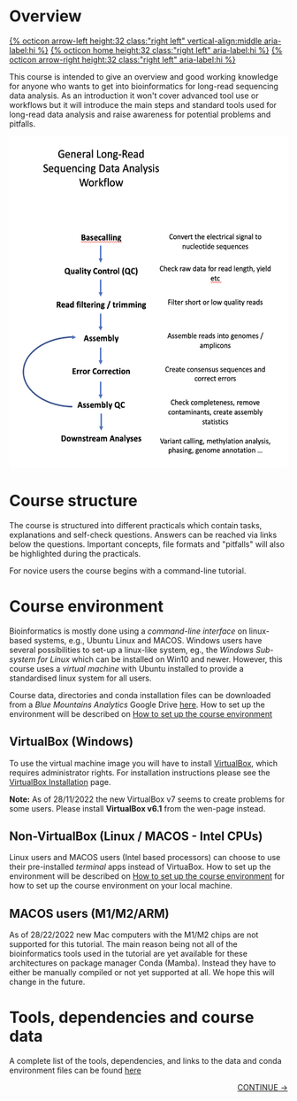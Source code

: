 # Overview

[{% octicon arrow-left height:32 class:"right left" vertical-align:middle aria-label:hi %}](index.md) [{% octicon home height:32 class:"right left" aria-label:hi %}](index.md) [{% octicon arrow-right height:32 class:"right left" aria-label:hi %}](VM.md)

This course is intended to give an overview and good working knowledge for anyone who wants to get into bioinformatics for long-read sequencing data analysis. As an introduction it won't cover advanced tool use or workflows but it will introduce the main steps and standard tools used for long-read data analysis and raise awareness for potential problems and pitfalls.

<img src="figures/over_1.png" height="600px">


# Course structure

The course is structured into different practicals which contain tasks, explanations and self-check questions. Answers can be reached via links below the questions. Important concepts, file formats and "pitfalls" will also be highlighted during the practicals.

For novice users the course begins with a command-line tutorial.


# Course environment

Bioinformatics is mostly done using a *command-line interface* on linux-based systems, e.g., Ubuntu Linux and MACOS. Windows users have several possibilities to set-up a linux-like system, eg., the *Windows Sub-system for Linux* which can be installed on Win10 and newer. However, this course uses a *virtual machine* with Ubuntu installed to provide a standardised linux system for all users. 

Course data, directories and conda installation files can be downloaded from a *Blue Mountains Analytics* Google Drive [here](https://drive.google.com/drive/folders/1qvpQ2fwCogx39klaP22JcVYVEwXxf50g?usp=share_link). How to set up the environment will be described on [How to set up the course environment](ENV_1.md) 

## VirtualBox (Windows)

To use the virtual machine image you will have to install [VirtualBox](https://virtualbox.org), which requires administrator rights. For installation instructions please see the [VirtualBox Installation](VM.md) page.

**Note:** As of 28/11/2022 the new VirtualBox v7 seems to create problems for some users. Please install **VirtualBox v6.1** from the wen-page instead.

## Non-VirtualBox (Linux / MACOS - Intel CPUs)

Linux users and MACOS users (Intel based processors) can choose to use their pre-installed *terminal* apps instead of VirtuaBox. How to set up the environment will be described on [How to set up the course environment](ENV_1.md) for how to set up the course environment on your local machine.

## MACOS users (M1/M2/ARM)

As of 28/22/2022 new Mac computers with the M1/M2 chips are not supported for this tutorial. The main reason being not all of the bioinformatics tools used in the tutorial are yet available for these architectures on package manager Conda (Mamba). Instead they have to either be manually compiled or not yet supported at all. We hope this will change in the future.

# Tools, dependencies and course data

A complete list of the tools, dependencies, and links to the data and conda environment files can be found [here](DATA.md#List-of-bioinformatic-tools-used)

<p align="right"><a href="https://bluemountainsanalytics.github.io/bma_ont_biosec_2022/VM.html">CONTINUE -></a>
</p>
